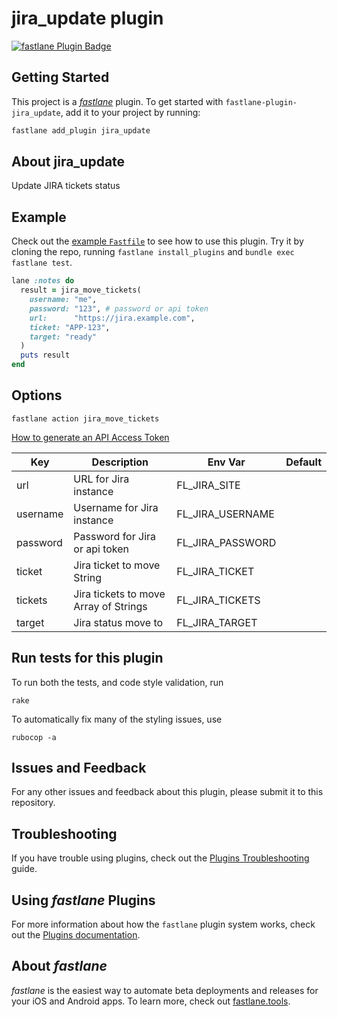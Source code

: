 # jira_update plugin

[![fastlane Plugin Badge](https://rawcdn.githack.com/fastlane/fastlane/master/fastlane/assets/plugin-badge.svg)](https://rubygems.org/gems/fastlane-plugin-jira_update)

## Getting Started

This project is a [_fastlane_](https://github.com/fastlane/fastlane) plugin. To get started with `fastlane-plugin-jira_update`, add it to your project by running:

```bash
fastlane add_plugin jira_update
```

## About jira_update

Update JIRA tickets status


## Example

Check out the [example `Fastfile`](fastlane/Fastfile) to see how to use this plugin. Try it by cloning the repo, running `fastlane install_plugins` and `bundle exec fastlane test`.

```ruby
lane :notes do
  result = jira_move_tickets(
    username: "me",
    password: "123", # password or api token
    url:      "https://jira.example.com",
    ticket: "APP-123",
    target: "ready"
  )
  puts result
end
```

## Options

```
fastlane action jira_move_tickets
```

[How to generate an API Access Token](https://confluence.atlassian.com/cloud/api-tokens-938839638.html)

Key | Description | Env Var | Default
----|-------------|---------|--------
url | URL for Jira instance | FL_JIRA_SITE |
username | Username for Jira instance | FL_JIRA_USERNAME |
password | Password for Jira or api token | FL_JIRA_PASSWORD |
ticket | Jira ticket to move String | FL_JIRA_TICKET |
tickets | Jira tickets to move Array of Strings | FL_JIRA_TICKETS |
target | Jira status move to | FL_JIRA_TARGET |


## Run tests for this plugin

To run both the tests, and code style validation, run

```
rake
```

To automatically fix many of the styling issues, use
```
rubocop -a
```

## Issues and Feedback

For any other issues and feedback about this plugin, please submit it to this repository.

## Troubleshooting

If you have trouble using plugins, check out the [Plugins Troubleshooting](https://docs.fastlane.tools/plugins/plugins-troubleshooting/) guide.

## Using _fastlane_ Plugins

For more information about how the `fastlane` plugin system works, check out the [Plugins documentation](https://docs.fastlane.tools/plugins/create-plugin/).

## About _fastlane_

_fastlane_ is the easiest way to automate beta deployments and releases for your iOS and Android apps. To learn more, check out [fastlane.tools](https://fastlane.tools).
